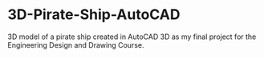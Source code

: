 # 3D-Pirate-Ship-AutoCAD
3D model of a pirate ship created in AutoCAD 3D as my final project for the Engineering Design and Drawing Course.
